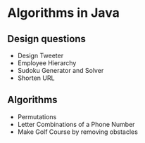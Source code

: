# Algorithms in Java
## Design questions
* Design Tweeter
* Employee Hierarchy
* Sudoku Generator and Solver
* Shorten URL
## Algorithms
* Permutations
* Letter Combinations of a Phone Number
* Make Golf Course by removing obstacles

